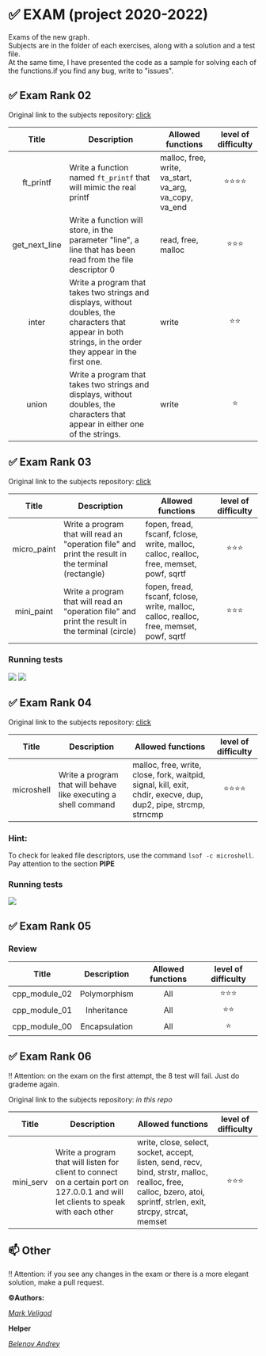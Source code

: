 # :white_check_mark: EXAM (project 2020-2022)
Exams of the new graph.  
Subjects are in the folder of each exercises, along with a solution and a test file.  
At the same time, I have presented the code as a sample for solving each of the functions.if you find any bug, write to "issues".
## :white_check_mark: Exam Rank 02
Original link to the subjects repository: [click](https://github.com/Glagan/42-exam-rank-02)


| Title | Description | Allowed functions | level of difficulty |
|:-----:|-------------|-------------------|:-------------------:|
| ft_printf | Write a function named `ft_printf` that will mimic the real printf | malloc, free, write, va_start, va_arg, va_copy, va_end |:star::star::star::star:|
| get_next_line |Write a function will store, in the parameter "line", a line that has been read from the file descriptor 0|read, free, malloc|:star::star::star:|
| inter |Write a program that takes two strings and displays, without doubles, the characters that appear in both strings, in the order they appear in the first one.|write|:star::star:|
| union |Write a program that takes two strings and displays, without doubles, the characters that appear in either one of the strings.|write|:star:|

## :white_check_mark: Exam Rank 03
Original link to the subjects repository: [click](https://github.com/Glagan/42-exam-rank-03)


| Title | Description | Allowed functions | level of difficulty |
|:-----:|-------------|-------------------|:-------------------:|
| micro_paint |Write a program that will read an "operation file" and print the result in the terminal (rectangle)|fopen, fread, fscanf, fclose, write, malloc, calloc, realloc, free, memset, powf, sqrtf|:star::star::star:|
| mini_paint |Write a program that will read an "operation file" and print the result in the terminal (circle)|fopen, fread, fscanf, fclose, write, malloc, calloc, realloc, free, memset, powf, sqrtf|:star::star::star:|

### Running tests
![](https://github.com/markveligod/exam/raw/master/examRank03/img/micro.gif)
![](https://github.com/markveligod/exam/raw/master/examRank03/img/mini.gif)

## :white_check_mark: Exam Rank 04
Original link to the subjects repository: [click](https://github.com/Glagan/42-exam-rank-04)


| Title | Description | Allowed functions | level of difficulty |
|:-----:|-------------|-------------------|:-------------------:|
| microshell |Write a program that will behave like executing a shell command|malloc, free, write, close, fork, waitpid, signal, kill, exit, chdir, execve, dup, dup2, pipe, strcmp, strncmp|:star::star::star::star:|

### Hint:
To check for leaked file descriptors, use the command `lsof -c microshell`. Pay attention to the section **PIPE**


### Running tests
![](https://github.com/markveligod/exam/raw/master/examRank04/img/microshell.gif)



## :white_check_mark: Exam Rank 05
### Review
| Title | Description | Allowed functions | level of difficulty |
|:-----:|:-----------:|:-----------------:|:-------------------:|
| cpp_module_02 | Polymorphism | All |:star::star::star:|
| cpp_module_01 | Inheritance | All |:star::star:|
| cpp_module_00 | Encapsulation | All |:star:|


## :white_check_mark: Exam Rank 06
:bangbang: Attention: on the exam on the first attempt, the 8 test will fail. Just do grademe again.

Original link to the subjects repository: *in this repo*

|   Title   | Description    | Allowed functions |  level of difficulty |
|:---------:|----------------|-------------------|:----------------:|
| mini_serv | Write a program that will listen for client to connect on a certain port on 127.0.0.1 and will let clients to speak with each other |write, close, select, socket, accept, listen, send, recv, bind, strstr, malloc, realloc, free, calloc, bzero, atoi, sprintf, strlen, exit, strcpy, strcat, memset|:star::star::star:|

## 📫 Other
:bangbang: Attention: if you see any changes in the exam or there is a more elegant solution, make a pull request.

**:copyright:Authors:**

*[Mark Veligod](https://github.com/markveligod)*

**Helper**

*[Belenov Andrey](https://github.com/luchikAR)*  